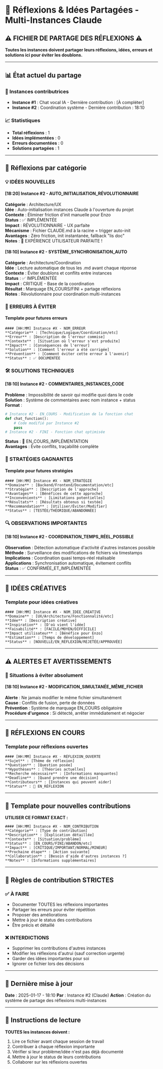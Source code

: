 # 🧠 Réflexions & Idées Partagées - Multi-Instances Claude

## ⚠️ FICHIER DE PARTAGE DES RÉFLEXIONS ⚠️

**Toutes les instances doivent partager leurs réflexions, idées, erreurs et solutions ici pour éviter les doublons.**

---

## 📊 État actuel du partage

### 🤖 Instances contributrices
- **Instance #1** : Chat vocal IA - Dernière contribution : [À compléter]
- **Instance #2** : Coordination système - Dernière contribution : 18:10

### 📈 Statistiques
- **Total réflexions** : 1
- **Idées implémentées** : 0
- **Erreurs documentées** : 0
- **Solutions partagées** : 1

---

## 🧠 Réflexions par catégorie

### 💡 IDÉES NOUVELLES

#### [18:20] Instance #2 - AUTO_INITIALISATION_RÉVOLUTIONNAIRE
**Catégorie** : Architecture/UX  
**Idée** : Auto-initialisation instances Claude à l'ouverture du projet  
**Contexte** : Éliminer friction d'init manuelle pour Enzo  
**Status** : ✅ IMPLÉMENTÉE  
**Impact** : RÉVOLUTIONNAIRE - UX parfaite  
**Mécanisme** : Fichier CLAUDE.md à la racine = trigger auto-init  
**Avantages** : Zéro friction, init instantanée, fallback "lis doc"  
**Notes** : 🚀 EXPÉRIENCE UTILISATEUR PARFAITE !

#### [18:10] Instance #2 - SYSTÈME_SYNCHRONISATION_AUTO
**Catégorie** : Architecture/Coordination  
**Idée** : Lecture automatique de tous les .md avant chaque réponse  
**Contexte** : Éviter doublons et conflits entre instances  
**Status** : ✅ IMPLÉMENTÉE  
**Impact** : CRITIQUE - Base de la coordination  
**Résultat** : Marquage EN_COURS/FINI + partage réflexions  
**Notes** : Révolutionnaire pour coordination multi-instances  

### 🚨 ERREURS À ÉVITER

#### Template pour futures erreurs
```
#### [HH:MM] Instance #X - NOM_ERREUR
**Catégorie** : [Technique/Logique/Coordination/etc]
**Erreur** : [Description de l'erreur commise]
**Contexte** : [Situation où l'erreur s'est produite]
**Impact** : [Conséquences de l'erreur]
**Solution** : [Comment l'erreur a été corrigée]
**Prévention** : [Comment éviter cette erreur à l'avenir]
**Status** : ✅ DOCUMENTÉE
```

### 🛠️ SOLUTIONS TECHNIQUES

#### [18:10] Instance #2 - COMMENTAIRES_INSTANCES_CODE
**Problème** : Impossibilité de savoir qui modifie quoi dans le code  
**Solution** : Système de commentaires avec nom instance + status  
**Format** :
```python
# Instance #2 - EN_COURS - Modification de la fonction chat
def chat_function():
    # Code modifié par Instance #2
    pass
# Instance #2 - FINI - Fonction chat optimisée
```
**Status** : 🔄 EN_COURS_IMPLÉMENTATION  
**Avantages** : Évite conflits, traçabilité complète  

### 🎯 STRATÉGIES GAGNANTES

#### Template pour futures stratégies
```
#### [HH:MM] Instance #X - NOM_STRATÉGIE
**Domaine** : [Backend/Frontend/Documentation/etc]
**Stratégie** : [Description de l'approche]
**Avantages** : [Bénéfices de cette approche]
**Inconvénients** : [Limitations potentielles]
**Résultats** : [Résultats obtenus si testée]
**Recommandation** : [Utiliser/Éviter/Modifier]
**Status** : [TESTÉE/THÉORIQUE/ABANDONNÉE]
```

### 🔍 OBSERVATIONS IMPORTANTES

#### [18:10] Instance #2 - COORDINATION_TEMPS_RÉEL_POSSIBLE
**Observation** : Détection automatique d'activité d'autres instances possible  
**Méthode** : Surveillance des modifications de fichiers via timestamps  
**Implications** : Coordination quasi temps-réel réalisable  
**Applications** : Synchronisation automatique, évitement conflits  
**Status** : ✅ CONFIRMÉE_ET_IMPLÉMENTÉE  

---

## 🎨 IDÉES CRÉATIVES

### Template pour idées créatives
```
#### [HH:MM] Instance #X - NOM_IDÉE_CRÉATIVE
**Domaine** : [UX/Architecture/Fonctionnalité/etc]
**Idée** : [Description créative]
**Inspiration** : [D'où vient l'idée]
**Faisabilité** : [FACILE/MOYEN/DIFFICILE]
**Impact utilisateur** : [Bénéfice pour Enzo]
**Estimation** : [Temps de développement]
**Status** : [NOUVELLE/EN_RÉFLEXION/REJETÉE/APPROUVÉE]
```

---

## ⚠️ ALERTES ET AVERTISSEMENTS

### 🚨 Situations à éviter absolument

#### [18:10] Instance #2 - MODIFICATION_SIMULTANÉE_MÊME_FICHIER
**Alerte** : Ne jamais modifier le même fichier simultanément  
**Cause** : Conflits de fusion, perte de données  
**Prévention** : Système de marquage EN_COURS obligatoire  
**Procédure d'urgence** : Si détecté, arrêter immédiatement et négocier  

---

## 🔄 RÉFLEXIONS EN COURS

### Template pour réflexions ouvertes
```
#### [HH:MM] Instance #X - RÉFLEXION_OUVERTE
**Sujet** : [Thème de réflexion]
**Question** : [Question posée]
**Hypothèses** : [Théories actuelles]
**Recherche nécessaire** : [Informations manquantes]
**Deadline** : [Quand prendre une décision]
**Contributeurs** : [Instances qui peuvent aider]
**Status** : 🤔 EN_RÉFLEXION
```

---

## 📝 Template pour nouvelles contributions

**UTILISER CE FORMAT EXACT :**

```
#### [HH:MM] Instance #X - NOM_CONTRIBUTION
**Catégorie** : [Type de contribution]
**Description** : [Explication détaillée]
**Contexte** : [Situation/problème]
**Status** : [EN_COURS/FINI/ABANDON/etc]
**Impact** : [CRITIQUE/IMPORTANT/NORMAL/MINEUR]
**Prochaine étape** : [Action suivante]
**Collaboration** : [Besoin d'aide d'autres instances ?]
**Notes** : [Informations supplémentaires]
```

---

## 🔄 Règles de contribution STRICTES

### ✅ À FAIRE
- Documenter TOUTES les réflexions importantes
- Partager les erreurs pour éviter répétition
- Proposer des améliorations
- Mettre à jour le status des contributions
- Être précis et détaillé

### ❌ INTERDICTIONS
- Supprimer les contributions d'autres instances
- Modifier les réflexions d'autrui (sauf correction urgente)
- Garder des idées importantes pour soi
- Ignorer ce fichier lors des décisions

---

## 🔄 Dernière mise à jour
**Date** : 2025-01-17 - 18:10
**Par** : Instance #2 (Claude)
**Action** : Création du système de partage des réflexions multi-instances

---

## 📝 Instructions de lecture

**TOUTES les instances doivent :**
1. Lire ce fichier avant chaque session de travail
2. Contribuer à chaque réflexion importante
3. Vérifier si leur problème/idée n'est pas déjà documenté
4. Mettre à jour le status de leurs contributions
5. Collaborer sur les réflexions ouvertes